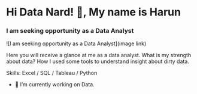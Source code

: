 # Hi Data Nard! 👋, My name is Harun
### I am seeking opportunity as a Data Analyst
![I am seeking opportunity as a Data Analyst](image link)

Here you will receive a glance at me as a data analyst. What is my strength about data? How I used some tools to understand insight about dirty data. 

Skills: Excel / SQL / Tableau / Python

- 🔭 I’m currently working on Data.

